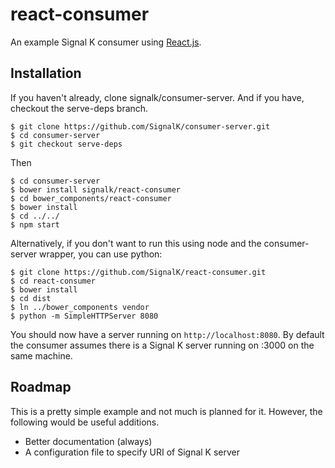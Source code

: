 react-consumer
==============

An example Signal K consumer using
[React.js](http://facebook.github.io/react/).

Installation
------------

If you haven't already, clone signalk/consumer-server. And if you have,
checkout the serve-deps branch.

```shell
$ git clone https://github.com/SignalK/consumer-server.git
$ cd consumer-server
$ git checkout serve-deps
```

Then

```shell
$ cd consumer-server
$ bower install signalk/react-consumer
$ cd bower_components/react-consumer
$ bower install
$ cd ../../
$ npm start
```

Alternatively, if you don't want to run this using node and the
consumer-server wrapper, you can use python:

```shell
$ git clone https://github.com/SignalK/react-consumer.git
$ cd react-consumer
$ bower install
$ cd dist
$ ln ../bower_components vendor
$ python -m SimpleHTTPServer 8080
```


You should now have a server running on `http://localhost:8080`. By default
the consumer assumes there is a Signal K server running on :3000 on the same
machine.

Roadmap
-------
This is a pretty simple example and not much is planned for it. However, the
following would be useful additions.
* Better documentation (always)
* A configuration file to specify URI of Signal K server
